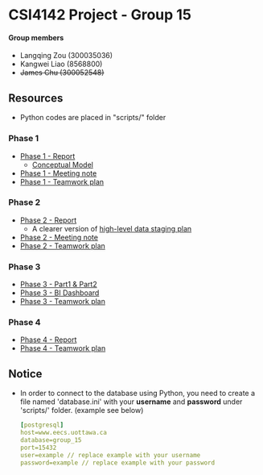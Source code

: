 # CSI4142 Project - Group 15

#### Group members

-   Langqing Zou (300035036)
-   Kangwei Liao (8568800)
-   <del>James Chu (300052548)</del>

## Resources

-   Python codes are placed in "scripts/" folder

### Phase 1

-   [Phase 1 - Report](files/Phase_1/Report.pdf)
    -   [Conceptual Model](files/Phase_1/ConceptualModel.png)
-   [Phase 1 - Meeting note](files/Phase_1/MeetingNotes.pdf)
-   [Phase 1 - Teamwork plan](files/Phase_1/TeamworkPlan.xlsx)

### Phase 2

-   [Phase 2 - Report](files/Phase_2/Report.pdf)
    -   A clearer version of [high-level data staging plan](files/Phase_2/High-levelDataStagingPlan.pdf)
-   [Phase 2 - Meeting note](files/Phase_2/MeetingNotes.pdf)
-   [Phase 2 - Teamwork plan](files/Phase_2/TeamworkPlan.pdf)

### Phase 3

-   [Phase 3 - Part1 & Part2](files/Phase_3/sql.txt)
-   [Phase 3 - BI Dashboard](files/Phase_3/instruction.pdf)
-   [Phase 3 - Teamwork plan](files/Phase_3/Phase3-TeamPlanning.csv)

### Phase 4
- [Phase 4 - Report](files/Phase_4/Dliverable4-Report.pdf)
- [Phase 4 - Teamwork plan](files/Phase_4/Phase4-TeamPlanning2022.xlsx)

## Notice

-   In order to connect to the database using Python, you need to create a file named 'database.ini'
    with your **username** and **password** under 'scripts/' folder. (example see below)

    ```yaml
    [postgresql]
    host=www.eecs.uottawa.ca
    database=group_15
    port=15432
    user=example // replace example with your username
    password=example // replace example with your password
    ```
